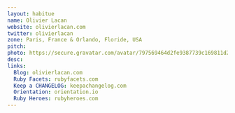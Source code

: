 ```yaml
---
layout: habitue
name: Olivier Lacan
website: olivierlacan.com
twitter: olivierlacan
zone: Paris, France & Orlando, Floride, USA
pitch: 
photo: https://secure.gravatar.com/avatar/797569464d2fe9387739c169811d2d60.jpg?s=64
desc: 
links:
  Blog: olivierlacan.com
  Ruby Facets: rubyfacets.com
  Keep a CHANGELOG: keepachangelog.com
  Orientation: orientation.io
  Ruby Heroes: rubyheroes.com
---
```

